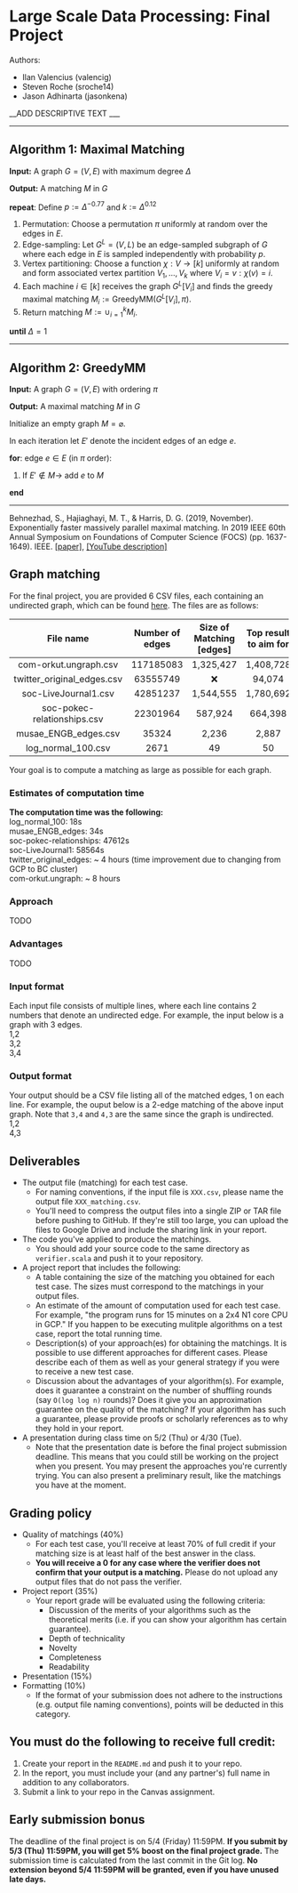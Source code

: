 # Large Scale Data Processing: Final Project
Authors:
- Ilan Valencius (valencig)
- Steven Roche (sroche14)
- Jason Adhinarta (jasonkena)

__ADD DESCRIPTIVE TEXT ___

---
__Algorithm 1__:  Maximal Matching
---

__Input:__ A graph $G = (V, E)$ with maximum degree $\Delta$

__Output:__ A matching $M$ in $G$

__repeat__: Define $p:=\Delta^{-0.77}$ and $k := \Delta^{0.12}$
  
  1. Permutation: Choose a permutation $\pi$ uniformly at random over the edges in $E$.
  2. Edge-sampling: Let $G^L=(V,L)$ be an edge-sampled subgraph of $G$ where each edge in $E$ is sampled independently with probability $p$.
  3. Vertex partitioning: Choose a function $\chi: V \to [k]$ uniformly at random and form associated vertex partition $V_1,...,V_k$ where $V_i = {v: \chi(v) = i}$.
  4. Each machine $i \in [k]$ receives the graph $G^L[V_i]$ and finds the greedy maximal matching $M_i := \text{GreedyMM}(G^L[V_i], \pi)$.
  5. Return matching $M := \cup^{k}_{i=1} M_i$.

__until__ $\Delta=1$

---
__Algorithm 2__:  GreedyMM
---

__Input:__ A graph $G = (V, E)$ with ordering $\pi$

__Output:__ A maximal matching $M$ in $G$

Initialize an empty graph $M = \varnothing$.

In each iteration let $E'$ denote the incident edges of an edge $e$.

__for__: edge $e \in E$ (in $\pi$ order):

  1. If $E' \notin M \to$ add $e$ to $M$

__end__

---
Behnezhad, S., Hajiaghayi, M. T., & Harris, D. G. (2019, November). Exponentially faster massively parallel maximal matching. In 2019 IEEE 60th Annual Symposium on Foundations of Computer Science (FOCS) (pp. 1637-1649). IEEE. [[paper]](https://arxiv.org/pdf/1901.03744.pdf), [[YouTube description]](https://www.youtube.com/watch?v=axtF2JlRj6k)


## Graph matching
For the final project, you are provided 6 CSV files, each containing an undirected graph, which can be found [here](https://drive.google.com/file/d/1khb-PXodUl82htpyWLMGGNrx-IzC55w8/view?usp=sharing). The files are as follows:  

|          File name          | Number of edges | Size of Matching [edges] | Top result to aim for | Rounds |
| :-------------------------: | :-------------: | :----------------------: | :-------------------: | :-------------------: |
|    com-orkut.ungraph.csv    |    117185083    |          1,325,427       |        1,408,728        | 43 |
| twitter_original_edges.csv  |    63555749     |           :x:            |         94,074         | ? |
|    soc-LiveJournal1.csv     |    42851237     |        1,544,555        |       1,780,692       | 38 |
| soc-pokec-relationships.csv |    22301964     |         587,924          |        664,398        | 26 |
|    musae_ENGB_edges.csv     |      35324      |          2,236           |         2,887         | 14|
|     log_normal_100.csv      |      2671       |            49            |          50           | 8 |


Your goal is to compute a matching as large as possible for each graph. 

### Estimates of computation time
<b>The computation time was the following: </b> <br />
log_normal_100: 18s <br />
musae_ENGB_edges: 34s <br />
soc-pokec-relationships: 47612s <br />
soc-LiveJournal1: 58564s <br />
twitter_original_edges: ~ 4 hours (time improvement due to changing from GCP to BC cluster) <br />
com-orkut.ungraph: ~ 8 hours <br />

### Approach
TODO

### Advantages
TODO

### Input format
Each input file consists of multiple lines, where each line contains 2 numbers that denote an undirected edge. For example, the input below is a graph with 3 edges.  
1,2  
3,2  
3,4  

### Output format
Your output should be a CSV file listing all of the matched edges, 1 on each line. For example, the ouput below is a 2-edge matching of the above input graph. Note that `3,4` and `4,3` are the same since the graph is undirected.  
1,2  
4,3  

## Deliverables
* The output file (matching) for each test case.
  * For naming conventions, if the input file is `XXX.csv`, please name the output file `XXX_matching.csv`.
  * You'll need to compress the output files into a single ZIP or TAR file before pushing to GitHub. If they're still too large, you can upload the files to Google Drive and include the sharing link in your report.
* The code you've applied to produce the matchings.
  * You should add your source code to the same directory as `verifier.scala` and push it to your repository.
* A project report that includes the following:
  * A table containing the size of the matching you obtained for each test case. The sizes must correspond to the matchings in your output files.
  * An estimate of the amount of computation used for each test case. For example, "the program runs for 15 minutes on a 2x4 N1 core CPU in GCP." If you happen to be executing mulitple algorithms on a test case, report the total running time.
  * Description(s) of your approach(es) for obtaining the matchings. It is possible to use different approaches for different cases. Please describe each of them as well as your general strategy if you were to receive a new test case.
  * Discussion about the advantages of your algorithm(s). For example, does it guarantee a constraint on the number of shuffling rounds (say `O(log log n)` rounds)? Does it give you an approximation guarantee on the quality of the matching? If your algorithm has such a guarantee, please provide proofs or scholarly references as to why they hold in your report.
* A presentation during class time on 5/2 (Thu) or 4/30 (Tue).
  * Note that the presentation date is before the final project submission deadline. This means that you could still be working on the project when you present. You may present the approaches you're currently trying. You can also present a preliminary result, like the matchings you have at the moment.

## Grading policy
* Quality of matchings (40%)
  * For each test case, you'll receive at least 70% of full credit if your matching size is at least half of the best answer in the class.
  * **You will receive a 0 for any case where the verifier does not confirm that your output is a matching.** Please do not upload any output files that do not pass the verifier.
* Project report (35%)
  * Your report grade will be evaluated using the following criteria:
    * Discussion of the merits of your algorithms such as the theoretical merits (i.e. if you can show your algorithm has certain guarantee).
    * Depth of technicality
    * Novelty
    * Completeness
    * Readability
* Presentation (15%)
* Formatting (10%)
  * If the format of your submission does not adhere to the instructions (e.g. output file naming conventions), points will be deducted in this category.

## You must do the following to receive full credit:
1. Create your report in the ``README.md`` and push it to your repo.
2. In the report, you must include your (and any partner's) full name in addition to any collaborators.
3. Submit a link to your repo in the Canvas assignment.

## Early submission bonus
The deadline of the final project is on 5/4 (Friday) 11:59PM. 
**If you submit by 5/3 (Thu) 11:59PM, you will get 5% boost on the final project grade.**
The submission time is calculated from the last commit in the Git log.
**No extension beyond 5/4 11:59PM will be granted, even if you have unused late days.**

